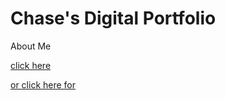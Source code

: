 # Chase's Digital Portfolio

About Me



[click here](about.md) 



[or click here for](forward.md)
